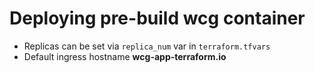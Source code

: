 # Deploying pre-build wcg container

- Replicas can be set via ```replica_num``` var in ```terraform.tfvars```
- Default ingress hostname **wcg-app-terraform.io**